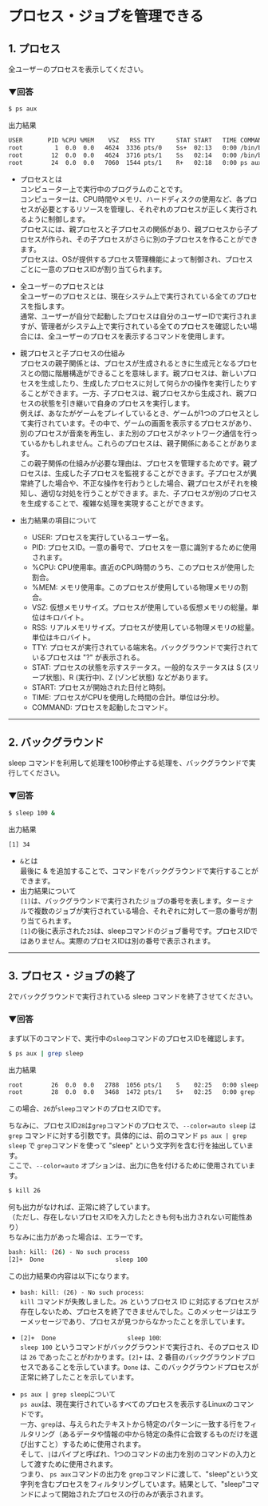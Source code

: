 # プロセス・ジョブを管理できる

## 1. プロセス

全ユーザーのプロセスを表示してください。
<br>

### ▼回答
```bash
$ ps aux
```
出力結果
```bash
USER       PID %CPU %MEM    VSZ   RSS TTY      STAT START   TIME COMMAND
root         1  0.0  0.0   4624  3336 pts/0    Ss+  02:13   0:00 /bin/bash
root        12  0.0  0.0   4624  3716 pts/1    Ss   02:14   0:00 /bin/bash
root        24  0.0  0.0   7060  1544 pts/1    R+   02:18   0:00 ps aux
```
  
- プロセスとは  
コンピューター上で実行中のプログラムのことです。  
コンピューターは、CPU時間やメモリ、ハードディスクの使用など、各プロセスが必要とするリソースを管理し、それぞれのプロセスが正しく実行されるように制御します。  
プロセスには、親プロセスと子プロセスの関係があり、親プロセスから子プロセスが作られ、その子プロセスがさらに別の子プロセスを作ることができます。  
プロセスは、OSが提供するプロセス管理機能によって制御され、プロセスごとに一意のプロセスIDが割り当てられます。
  
- 全ユーザーのプロセスとは  
全ユーザーのプロセスとは、現在システム上で実行されている全てのプロセスを指します。  
通常、ユーザーが自分で起動したプロセスは自分のユーザーIDで実行されますが、管理者がシステム上で実行されている全てのプロセスを確認したい場合には、全ユーザーのプロセスを表示するコマンドを使用します。
  
- 親プロセスと子プロセスの仕組み  
プロセスの親子関係とは、プロセスが生成されるときに生成元となるプロセスとの間に階層構造ができることを意味します。親プロセスは、新しいプロセスを生成したり、生成したプロセスに対して何らかの操作を実行したりすることができます。一方、子プロセスは、親プロセスから生成され、親プロセスの状態を引き継いで自身のプロセスを実行します。  
例えば、あなたがゲームをプレイしているとき、ゲームが1つのプロセスとして実行されています。その中で、ゲームの画面を表示するプロセスがあり、別のプロセスが音楽を再生し、また別のプロセスがネットワーク通信を行っているかもしれません。これらのプロセスは、親子関係にあることがあります。  
この親子関係の仕組みが必要な理由は、プロセスを管理するためです。親プロセスは、生成した子プロセスを監視することができます。子プロセスが異常終了した場合や、不正な操作を行おうとした場合、親プロセスがそれを検知し、適切な対処を行うことができます。また、子プロセスが別のプロセスを生成することで、複雑な処理を実現することができます。  
  
- 出力結果の項目について
  - USER: プロセスを実行しているユーザー名。
  - PID: プロセスID。一意の番号で、プロセスを一意に識別するために使用されます。
  - %CPU: CPU使用率。直近のCPU時間のうち、このプロセスが使用した割合。
  - %MEM: メモリ使用率。このプロセスが使用している物理メモリの割合。
  - VSZ: 仮想メモリサイズ。プロセスが使用している仮想メモリの総量。単位はキロバイト。
  - RSS: リアルメモリサイズ。プロセスが使用している物理メモリの総量。単位はキロバイト。
  - TTY: プロセスが実行されている端末名。バックグラウンドで実行されているプロセスは "?" が表示される。
  - STAT: プロセスの状態を示すステータス。一般的なステータスは S (スリープ状態)、R (実行中)、Z (ゾンビ状態) などがあります。
  - START: プロセスが開始された日付と時刻。
  - TIME: プロセスがCPUを使用した時間の合計。単位は分:秒。
  - COMMAND: プロセスを起動したコマンド。

---

## 2. バックグラウンド

sleep コマンドを利用して処理を100秒停止する処理を、バックグラウンドで実行してください。
<br>

### ▼回答
```bash
$ sleep 100 &
```
出力結果
```bash
[1] 34
```
  
- `&`とは  
最後に & を追加することで、コマンドをバックグラウンドで実行することができます。  
- 出力結果について  
 `[1]`は、バックグラウンドで実行されたジョブの番号を表します。ターミナルで複数のジョブが実行されている場合、それぞれに対して一意の番号が割り当てられます。  
`[1]`の後に表示された`25`は、sleepコマンドのジョブ番号です。プロセスIDではありません。実際のプロセスIDは別の番号で表示されます。

---

## 3. プロセス・ジョブの終了

2でバックグラウンドで実行されている sleep コマンドを終了させてください。
<br>

### ▼回答
まず以下のコマンドで、実行中の`sleep`コマンドのプロセスIDを確認します。
```bash
$ ps aux | grep sleep
```
出力結果
```bash
root        26  0.0  0.0   2788  1056 pts/1    S    02:25   0:00 sleep 100
root        28  0.0  0.0   3468  1472 pts/1    S+   02:25   0:00 grep --color=auto sleep
```
この場合、`26`が`sleep`コマンドのプロセスIDです。  
  
ちなみに、プロセスID`28`は`grep`コマンドのプロセスで、`--color=auto sleep` は `grep` コマンドに対する引数です。具体的には、前のコマンド `ps aux | grep sleep` で `grep`コマンドを使って "sleep" という文字列を含む行を抽出しています。  
ここで、`--color=auto` オプションは、出力に色を付けるために使用されています。
```bash
$ kill 26
```
何も出力がなければ、正常に終了しています。  
（ただし、存在しないプロセスIDを入力したときも何も出力されない可能性あり）  
ちなみに出力があった場合は、エラーです。
```bash
bash: kill: (26) - No such process
[2]+  Done                    sleep 100
```
この出力結果の内容は以下になります。  
  - `bash: kill: (26) - No such process`:  
  `kill` コマンドが失敗しました。`26` というプロセス ID に対応するプロセスが存在しないため、プロセスを終了できませんでした。このメッセージはエラーメッセージであり、プロセスが見つからなかったことを示しています。
  - `[2]+  Done                    sleep 100`:  
   `sleep 100` というコマンドがバックグラウンドで実行され、そのプロセス ID は `26` であったことがわかります。`[2]+` は、2 番目のバックグラウンドプロセスであることを示しています。`Done` は、このバックグラウンドプロセスが正常に終了したことを示しています。
  
- `ps aux | grep sleep`について  
`ps aux`は、現在実行されているすべてのプロセスを表示するLinuxのコマンドです。  
一方、`grep`は、与えられたテキストから特定のパターンに一致する行をフィルタリング（あるデータや情報の中から特定の条件に合致するものだけを選び出すこと）するために使用されます。  
そして、`|`はパイプと呼ばれ、1つのコマンドの出力を別のコマンドの入力として渡すために使用されます。  
つまり、 `ps aux`コマンドの出力を `grep`コマンドに渡して、"sleep"という文字列を含むプロセスをフィルタリングしています。結果として、"sleep"コマンドによって開始されたプロセスの行のみが表示されます。
